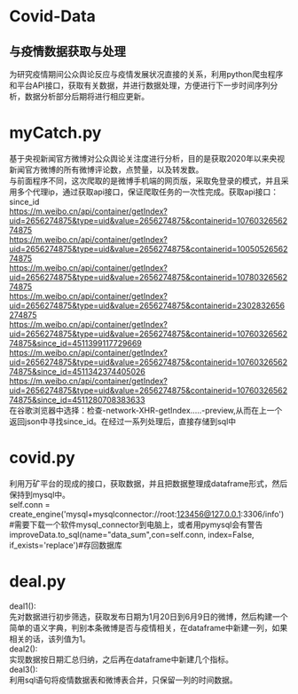 # Covid-Data
与疫情数据获取与处理
---------

为研究疫情期间公众舆论反应与疫情发展状况直接的关系，利用python爬虫程序和平台API接口，获取有关数据，并进行数据处理，方便进行下一步时间序列分析，数据分析部分后期将进行相应更新。


# myCatch.py
基于央视新闻官方微博对公众舆论关注度进行分析，目的是获取2020年以来央视新闻官方微博的所有微博评论数，点赞量，以及转发数。<br>
与前面程序不同，这次爬取的是微博手机端的网页版，采取免登录的模式，并且采用多个代理ip，通过获取api接口，保证爬取任务的一次性完成。获取api接口：<br>
since_id<br>
https://m.weibo.cn/api/container/getIndex?uid=2656274875&type=uid&value=2656274875&containerid=1076032656274875<br>
https://m.weibo.cn/api/container/getIndex?uid=2656274875&type=uid&value=2656274875&containerid=1005052656274875<br>
https://m.weibo.cn/api/container/getIndex?uid=2656274875&type=uid&value=2656274875&containerid=1078032656274875<br>
https://m.weibo.cn/api/container/getIndex?uid=2656274875&type=uid&value=2656274875&containerid=2302832656274875<br>
https://m.weibo.cn/api/container/getIndex?uid=2656274875&type=uid&value=2656274875&containerid=1076032656274875&since_id=4511399117729669<br>
https://m.weibo.cn/api/container/getIndex?uid=2656274875&type=uid&value=2656274875&containerid=1076032656274875&since_id=4511342374405026<br>
https://m.weibo.cn/api/container/getIndex?uid=2656274875&type=uid&value=2656274875&containerid=1076032656274875&since_id=4511280708383633<br>
在谷歌浏览器中选择：检查-network-XHR-getIndex.....-preview,从而在上一个返回json中寻找since_id。在经过一系列处理后，直接存储到sql中<br>

# covid.py
利用万矿平台的现成的接口，获取数据，并且把数据整理成dataframe形式，然后保持到mysql中。<br>
 self.conn = create_engine('mysql+mysqlconnector://root:123456@127.0.0.1:3306/info')#需要下载一个软件mysql_connector到电脑上，或者用pymysql会有警告<br>
 improveData.to_sql(name="data_sum",con=self.conn, index=False, if_exists='replace')#存回数据库<br>
 
 # deal.py
deal1():<br>
先对数据进行初步筛选，获取发布日期为1月20日到6月9日的微博，然后构建一个简单的语义字典，判别本条微博是否与疫情相关，在dataframe中新建一列，如果相关的话，该列值为1。<br>
deal2():<br>
实现数据按日期汇总归纳，之后再在dataframe中新建几个指标。<br>
deal3():<br>
利用sql语句将疫情数据表和微博表合并，只保留一列的时间数据。<br>

 
 



